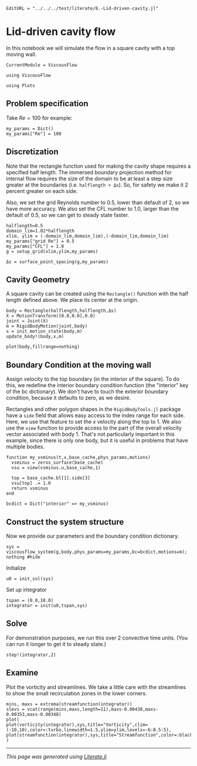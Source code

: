 ```@meta
EditURL = "../../../test/literate/8.-Lid-driven-cavity.jl"
```

# Lid-driven cavity flow
In this notebook we will simulate the flow in a square cavity with a top moving wall.

```@meta
CurrentModule = ViscousFlow
```

````@example 8.-Lid-driven-cavity
using ViscousFlow
````

````@example 8.-Lid-driven-cavity
using Plots
````

## Problem specification
Take $Re=100$ for example:

````@example 8.-Lid-driven-cavity
my_params = Dict()
my_params["Re"] = 100
````

## Discretization
Note that the rectangle function used for making the cavity shape requires a specified half length. The
immersed boundary projection method for internal flow requires the size of the domain to
be at least a step size greater at the boundaries (i.e. `halflength + Δx`).
So, for safety we make it 2 percent greater on each side.

Also, we set the grid Reynolds number to 0.5, lower than default of 2, so we have more
accuracy. We also set the CFL number to 1.0, larger than the default of 0.5, so we
can get to steady state faster.

````@example 8.-Lid-driven-cavity
halflength=0.5
domain_lim=1.02*halflength
xlim, ylim = (-domain_lim,domain_lim),(-domain_lim,domain_lim)
my_params["grid Re"] = 0.5
my_params["CFL"] = 1.0
g = setup_grid(xlim,ylim,my_params)

Δs = surface_point_spacing(g,my_params)
````

## Cavity Geometry
A square cavity can be created using the `Rectangle()` function with the half length defined above.
We place its center at the origin.

````@example 8.-Lid-driven-cavity
body = Rectangle(halflength,halflength,Δs)
X = MotionTransform([0.0,0.0],0.0)
joint = Joint(X)
m = RigidBodyMotion(joint,body)
x = init_motion_state(body,m)
update_body!(body,x,m)
````

````@example 8.-Lid-driven-cavity
plot(body,fillrange=nothing)
````

## Boundary Condition at the moving wall
Assign velocity to the top boundary (in the interior of the square). To do this,
we redefine the interior boundary condition function (the "interior" key of
the bc dictionary). We don't have to touch the exterior boundary condition,
because it defaults to zero, as we desire.

Rectangles and other polygon shapes in the `RigidBodyTools.jl`
package have a `side` field that allows easy access to the index range
for each side. Here, we use that feature to set the $x$ velocity
along the top to 1. We also use the `view` function to provide access
to the part of the overall velocity vector associated with body 1. That's
not particularly important in this example, since there is only one body,
but it is useful in problems that have multiple bodies.

````@example 8.-Lid-driven-cavity
function my_vsminus(t,x,base_cache,phys_params,motions)
  vsminus = zeros_surface(base_cache)
  vsu = view(vsminus.u,base_cache,1)

  top = base_cache.bl[1].side[3]
  vsu[top] .= 1.0
  return vsminus
end

bcdict = Dict("interior" => my_vsminus)
````

## Construct the system structure
Now we provide our parameters and the boundary condition dictionary.

````@example 8.-Lid-driven-cavity
sys = viscousflow_system(g,body,phys_params=my_params,bc=bcdict,motions=m);
nothing #hide
````

Initialize

````@example 8.-Lid-driven-cavity
u0 = init_sol(sys)
````

Set up integrator

````@example 8.-Lid-driven-cavity
tspan = (0.0,10.0)
integrator = init(u0,tspan,sys)
````

## Solve
For demonstration purposes, we run this over 2 convective time units. (You can run it longer to get it
to steady state.)

````@example 8.-Lid-driven-cavity
step!(integrator,2)
````

## Examine
Plot the vorticity and streamlines. We take a little care with the
streamlines to show the small recirculation zones in the lower corners.

````@example 8.-Lid-driven-cavity
mins, maxs = extrema(streamfunction(integrator))
slevs = vcat(range(mins,maxs,length=11),maxs-0.00438,maxs-0.00353,maxs-0.00348)
plot(
plot(vorticity(integrator),sys,title="Vorticity",clim=(-10,10),color=:turbo,linewidth=1.5,ylim=ylim,levels=-6:0.5:5),
plot(streamfunction(integrator),sys,title="Streamfunction",color=:black,ylim=ylim,levels=slevs)
)
````

---

*This page was generated using [Literate.jl](https://github.com/fredrikekre/Literate.jl).*

